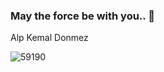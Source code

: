 ### May the force be with you.. 💬

Alp Kemal Donmez

![59190](https://github.com/AlpKemalDonmez/AlpKemalDonmez/assets/150040510/1b506938-cb81-4932-a1a9-4683768faee8)

<!--
**AlpKemalDonmez/AlpKemalDonmez** is a ✨ _special_ ✨ repository because its `README.md` (this file) appears on your GitHub profile.

Here are some ideas to get you started:

- 🔭 I’m currently working on ...
- 🌱 I’m currently learning ...
- 👯 I’m looking to collaborate on ...
- 🤔 I’m looking for help with ...
-  Ask me about ...
- 📫 How to reach me: ...
- 😄 Pronouns: ...
- ⚡ Fun fact: ...
-->
